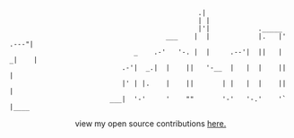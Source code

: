 ```
                                               .|
                                               | |
                                               |'|            ._____
                                       ___    |  |            |.   |' .---"|
                               _    .-'   '-. |  |     .--'|  ||   | _|    |
                            .-'|  _.|  |    ||   '-__  |   |  |    ||      |
                            |' | |.    |    ||       | |   |  |    ||      |
                         ___|  '-'     '    ""       '-'   '-.'    '`      |____
```

<p align=center>
view my open source contributions <a href=https://github.com/issues?page=1&q=involves%3Ajerryzhou196+is%3Apublic> here.</a> 
</p>
